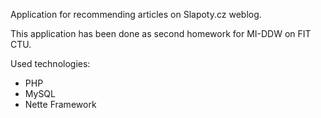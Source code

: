 Application for recommending articles on Slapoty.cz weblog.

This application has been done as second homework for MI-DDW on FIT CTU.

Used technologies:
* PHP
* MySQL
* Nette Framework

